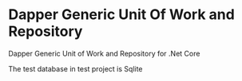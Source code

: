 # Dapper Generic Unit Of Work and Repository
Dapper Generic Unit of Work and Repository for .Net Core

The test database in test project is Sqlite

